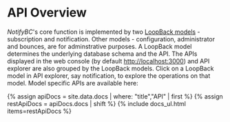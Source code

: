 # API Overview
*NotifyBC*'s core function is implemented by two [LoopBack models](https://docs.strongloop.com/display/public/LB/LoopBack+core+concepts#LoopBackcoreconcepts-Models) - subscription and notification. Other models - configuration, administrator and bounces, are for adminstrative purposes. A LoopBack model determines the underlying database schema and the API.
The APIs displayed in the web console (by default <a href="http://localhost:3000" target="_blank">http://localhost:3000</a>) and API explorer are also grouped by the LoopBack models. Click on a LoopBack model in API explorer, say notification, to explore the operations on that model. Model specific APIs are  available here:

{% assign apiDocs =  site.data.docs | where: "title","API" | first %}
{% assign restApiDocs = apiDocs.docs | shift %}
{% include docs_ul.html items=restApiDocs %}


